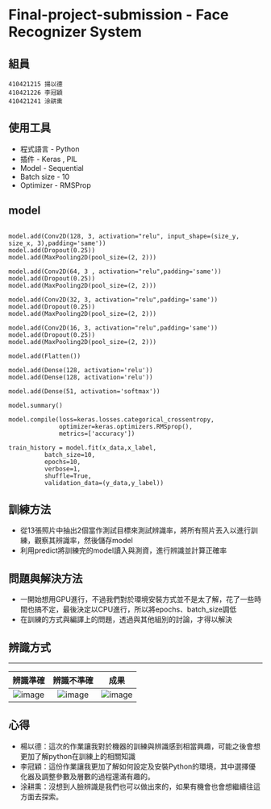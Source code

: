 # Final-project-submission - Face Recognizer System

## 組員
    410421215 揚以德
    410421226 李冠穎
    410421241 涂耕熏

## 使用工具
* 程式語言 - Python
* 插件 - Keras , PIL
* Model - Sequential
* Batch size - 10
* Optimizer - RMSProp

## model
```

model.add(Conv2D(128, 3, activation="relu", input_shape=(size_y, size_x, 3),padding='same'))
model.add(Dropout(0.25))
model.add(MaxPooling2D(pool_size=(2, 2)))

model.add(Conv2D(64, 3 , activation="relu",padding='same'))
model.add(Dropout(0.25))
model.add(MaxPooling2D(pool_size=(2, 2)))

model.add(Conv2D(32, 3, activation="relu",padding='same'))
model.add(Dropout(0.25))
model.add(MaxPooling2D(pool_size=(2, 2)))

model.add(Conv2D(16, 3, activation="relu",padding='same'))
model.add(Dropout(0.25))
model.add(MaxPooling2D(pool_size=(2, 2)))

model.add(Flatten())

model.add(Dense(128, activation='relu'))
model.add(Dense(128, activation='relu'))

model.add(Dense(51, activation='softmax'))

model.summary()

model.compile(loss=keras.losses.categorical_crossentropy,
              optimizer=keras.optimizers.RMSprop(),
              metrics=['accuracy'])

train_history = model.fit(x_data,x_label,
          batch_size=10,
          epochs=10,
          verbose=1,
          shuffle=True,
          validation_data=(y_data,y_label))
```

## 訓練方法
* 從13張照片中抽出2個當作測試目標來測試辨識率，將所有照片丟入以進行訓練，觀察其辨識率，然後儲存model
* 利用predict將訓練完的model讀入與測資，進行辨識並計算正確率

## 問題與解決方法
* 一開始想用GPU進行，不過我們對於環境安裝方式並不是太了解，花了一些時間也搞不定，最後決定以CPU進行，所以將epochs、batch_size調低
* 在訓練的方式與編譯上的問題，透過與其他組別的討論，才得以解決

## 辨識方式
***
|辨識準確      |辨識不準確    |成果    |
|:-----------:|:-----------:|:------:|
|![image](https://raw.githubusercontent.com/peter92130/Final-project-submission/master/first.jpg)|![image](https://raw.githubusercontent.com/peter92130/Final-project-submission/master/other.jpg)|![image](https://raw.githubusercontent.com/peter92130/Final-project-submission/master/Result.jpg)|

## 心得
* 楊以德：這次的作業讓我對於機器的訓練與辨識感到相當興趣，可能之後會想更加了解python在訓練上的相關知識
* 李冠穎：這份作業讓我更加了解如何設定及安裝Python的環境，其中選擇優化器及調整參數及層數的過程還滿有趣的。
* 涂耕熏：沒想到人臉辨識是我們也可以做出來的，如果有機會也會想繼續往這方面去探索。
